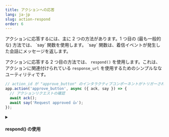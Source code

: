 ```yaml
---
title: アクションへの応答
lang: ja-jp
slug: action-respond
order: 6
---
```


<div class="section-content">
アクションに応答するには、主に 2 つの方法があります。1 つ目の (最も一般的な) 方法では、 `say` 関数を使用します。 `say` 関数は、着信イベントが発生した会話にメッセージを返します。

アクションに応答する 2 つ目の方法では、 `respond()` を使用します。これは、アクションに関連付けられている `response_url` を使用するためのシンプルななユーティリティです。
</div>

```javascript
// action_id が "approve_button" のインタラクティブコンポーネントがトリガーされる毎にミドルウェアが呼び出される
app.action('approve_button', async ({ ack, say }) => {
  // アクションリクエストの確認
  await ack();
  await say('Request approved 👍');
});
```

<details class="secondary-wrapper">
<summary class="section-head" markdown="0">
<h4 class="section-head">respond() の使用</h4>
</summary>

<div class="secondary-content" markdown="0">
`respond()` は `response_url` を呼び出すためのユーティリティであるため、同じ方法で動作します。新しいメッセージペイロードを使用して JSON オブジェクトを渡すことができます。このオブジェクトは、 `response_type` (値は `in_channel` または `ephemeral` )、 `replace_original` 、 `delete_original` のようなオプションのプロパティを使用して元の会話のソースにパブリッシュされます。
</div>

```javascript
// "user_select" の action_id がトリガーされたアクションをリスニング
app.action('user_choice', async ({ action, ack, respond }) => {
  await ack();
  await respond(`You selected <@${action.selected_user}>`);
});
```

</details>
